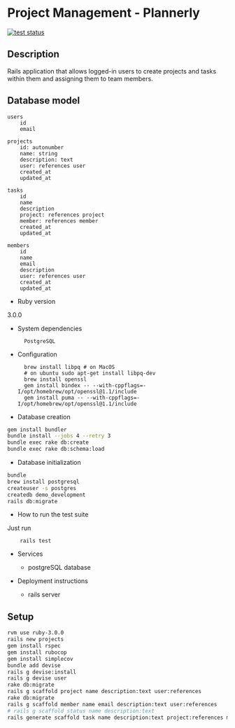 # Project Management - Plannerly

<p>
   <a href="https://github.com/sasakocic/projects/actions"><img alt="test status" src="https://github.com/sasakocic/projects/workflows/CI/badge.svg"></a>
</p>

## Description

Rails application that allows logged-in users to create projects and tasks within them and assigning them to team members.

## Database model

```
users
    id
    email

projects
    id: autonumber
    name: string
    description: text
    user: references user
    created_at
    updated_at

tasks
    id
    name
    description
    project: references project
    member: references member
    created_at
    updated_at

members
    id
    name
    email
    description
    user: references user
    created_at
    updated_at
```

* Ruby version

3.0.0

* System dependencies

        PostgreSQL

* Configuration

        brew install libpq # on MacOS
        # on ubuntu sudo apt-get install libpq-dev
        brew install openssl
        gem install bindex -- --with-cppflags=-I/opt/homebrew/opt/openssl@1.1/include
        gem install puma -- --with-cppflags=-I/opt/homebrew/opt/openssl@1.1/include

* Database creation

```bash
gem install bundler
bundle install --jobs 4 --retry 3
bundle exec rake db:create
bundle exec rake db:schema:load
```

* Database initialization

```bash
bundle
brew install postgresql
createuser -s postgres
createdb demo_development
rails db:migrate
```

* How to run the test suite

Just run

        rails test

* Services

  - postgreSQL database

* Deployment instructions

    - rails server

## Setup

```bash
rvm use ruby-3.0.0
rails new projects
gem install rspec
gem install rubocop
gem install simplecov
bundle add devise
rails g devise:install
rails g devise user
rake db:migrate
rails g scaffold project name description:text user:references
rake db:migrate
rails g scaffold member name email description:text user:references
# rails g scaffold status name description:text
rails generate scaffold task name description:text project:references member:references status
```